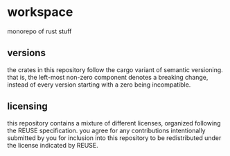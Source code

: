 # workspace
monorepo of rust stuff

## versions
the crates in this repository follow the cargo variant of semantic
versioning. that is, the left-most non-zero component denotes a
breaking change, instead of every version starting with a zero being
incompatible.

## licensing
this repository contains a mixture of different licenses, organized
following the REUSE specification. you agree for any contributions
intentionally submitted by you for inclusion into this repository to
be redistributed under the license indicated by REUSE.

